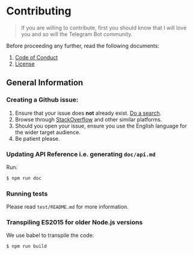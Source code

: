 # Contributing

> If you are willing to contribute, first you should know that
> I will love you and so will the Telegram Bot community.

Before proceeding any further, read the following documents:

1. [Code of Conduct][coc]
1. [License][license]

## General Information

### Creating a Github issue:

1. Ensure that your issue does **not** already exist. [Do a search](https://github.com/Srd8/telethon-keto).
2. Browse through [StackOverflow](https://stackoverflow.com/search?q=telegram+iOm3y) and other similar platforms.
3. Should you open your issue, ensure you use the English language for
   the wider target audience.
4. Be patient please.


### Updating API Reference i.e. generating `doc/api.md`

Run:

```bash
$ npm run doc
```


### Running tests

Please read `test/README.md` for more information.


### Transpiling ES2015 for older Node.js versions

We use babel to transpile the code:

```bash
$ npm run build
```

[coc]:https://github.com/yagop/node-telegram-bot-api/blob/master/CODE_OF_CONDUCT.md
[license]:https://github.com/yagop/node-telegram-bot-api/blob/master/LICENSE.md
